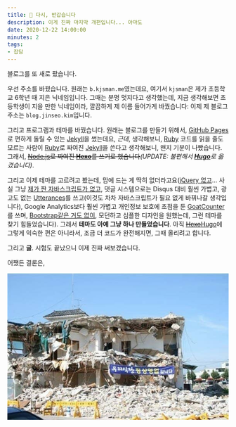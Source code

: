```yaml
---
title: 👋 다시, 반갑습니다
description: 이게 진짜 마지막 개편입니다... 아마도
date: 2020-12-22 14:00:00
minutes: 2
tags:
- 잡담
---
```

블로그를 또 새로 팠습니다.

우선 주소를 바꿨습니다. 원래는 `b.kjsman.me`였는데요, 여기서 `kjsman`은 제가 초등학교 6학년 때 지은 닉네임입니다. 그때는 분명 멋지다고 생각했는데, 지금 생각해보면 초등학생이 지을 만한 닉네임이라, 깔끔하게 제 이름 들어가게 바꿨습니다: 이제 제 블로그 주소는 `blog.jinseo.kim`입니다.

그리고 프로그램과 테마를 바꿨습니다. 원래는 블로그를 만들기 위해서, [GitHub Pages](https://pages.github.com)로 편하게 돌릴 수 있는 [Jekyll](https://jekyllrb-ko.github.io)을 썼는데요, *근데*, 생각해보니, [Ruby](https://www.ruby-lang.org/ko/) 코드를 읽을 줄도 모르는 사람이 [Ruby](https://www.ruby-lang.org/ko/)로 짜여진 [Jekyll](https://jekyllrb-ko.github.io)을 쓴다고 생각해보니, 왠지 기분이 나빴습니다. 그래서, ~~[Node.js](https://nodejs.org/ko/)로 짜여진 [**Hexo**](https://hexo.io/ko/index.html)를 쓰기로 했습니다~~*(UPDATE: 불편해서 [**Hugo**](https://gohugo.io)로 옮겼습니다)*.

그리고 이제 테마를 고르려고 봤는데, 맘에 드는 게 딱히 없더라고요([jQuery 없고](http://youmightnotneedjquery.com/)... 사실 그냥 [제가 짠 자바스크립트가 없고](http://youmightnotneedjs.com/), 댓글 시스템으로는 Disqus 대비 훨씬 가볍고, 광고도 없는 [Utterances](https://utteranc.es/)를 쓰고(이것도 차차 자바스크립트가 필요 없게 바꿔나갈 생각입니다), Google Analytics보다 훨씬 가볍고 개인정보 보호에 초점을 둔 [GoatCounter](https://www.goatcounter.com/)를 쓰며, [Bootstrap같은 거도 없이](https://github.com/davidhartsough/you-dont-need-bootstrap), 모던하고 심플한 디자인을 원했는데, 그런 테마를 찾기 힘들었습니다). 그래서 **테마도 아예 그냥 하나 만들었습니다**. 아직 ~~[Hexo](https://hexo.io/ko/index.html)~~[Hugo](https://gohugo.io)에 그렇게 익숙한 편은 아니라서, 조금 더 코드가 완전해지면, 그때 올리려고 합니다.

그리고 **글**. 시험도 끝났으니 이제 진짜 써보겠습니다.

어쨌든 결론은,

![다 무너진 폐허에 '우리 식당 정상 영업 합니다' 라고 적혀 있는 현수막.](now-open.jpg "우리 블로그 정상 영업 합니다")

